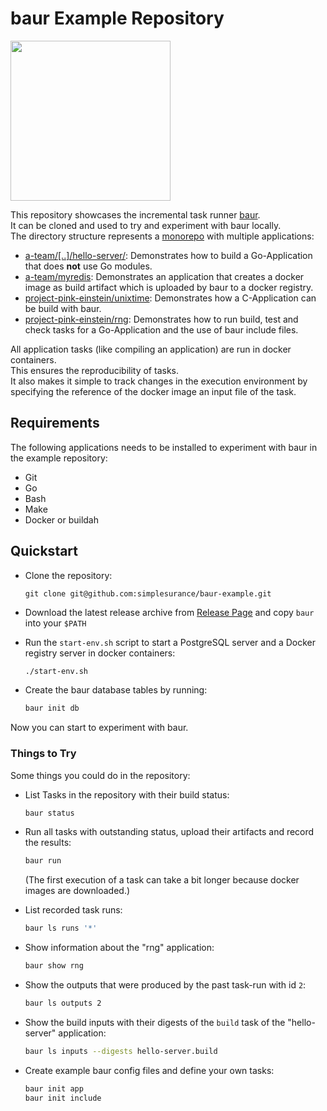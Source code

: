 # baur Example Repository

<img src="https://github.com/simplesurance/baur/wiki/media/baur.png" width="256" height="256">

This repository showcases the incremental task runner
[baur](https://github.com/simplesurance/baur). \
It can be cloned and used to try and experiment with baur locally. \
The directory structure represents a
[monorepo](https://en.wikipedia.org/wiki/Monorepo) with multiple applications:

- [a-team/[..]/hello-server/](a-team/go/src/github.com/simplesurance/hello-server/.app.toml):
  Demonstrates how to build a Go-Application that does **not** use Go modules.
- [a-team/myredis](a-team/myredis/.app.toml): Demonstrates an application that creates a docker image as
  build artifact which is uploaded by baur to a docker registry.
- [project-pink-einstein/unixtime](project-pink-einstein/unixtime/.app.toml):
  Demonstrates how a C-Application can be build with baur.
- [project-pink-einstein/rng](project-pink-einstein/rng/.app.toml):
  Demonstrates how to run build, test and check tasks for a Go-Application and
  the use of baur include files.

All application tasks (like compiling an application) are run in docker
containers. \
This ensures the reproducibility of tasks. \
It also makes it simple to track changes in the execution environment by
specifying the reference of the docker image an input file of the task.


## Requirements

The following applications needs to be installed to experiment with baur in the
example repository:

- Git
- Go
- Bash
- Make
- Docker or buildah

## Quickstart

- Clone the repository:
  ```
  git clone git@github.com:simplesurance/baur-example.git
  ```

- Download the latest release archive from
  [Release Page](https://github.com/simplesurance/baur/releases) and copy
  `baur` into your `$PATH`
- Run the `start-env.sh` script to start a PostgreSQL server and a Docker
  registry server in docker containers:
  ```sh
  ./start-env.sh
  ```
- Create the baur database tables by running:
  ```sh
  baur init db
  ```

Now you can start to experiment with baur.

### Things to Try
Some things you could do in the repository:

- List Tasks in the repository with their build status:
  ```sh
  baur status
  ```
- Run all tasks with outstanding status, upload their artifacts and
  record the results:
  ```sh
  baur run
  ```
  (The first execution of a task can take a bit longer because docker images are
  downloaded.)

- List recorded task runs:
  ```sh
  baur ls runs '*'
  ```
- Show information about the "rng" application:
  ```sh
  baur show rng
  ```
- Show the outputs that were produced by the past task-run with id `2`:
  ```sh
  baur ls outputs 2
  ```
- Show the build inputs with their digests of the `build` task of the
  "hello-server" application:
  ```sh
  baur ls inputs --digests hello-server.build
  ```
- Create example baur config files and define your own tasks:
  ```sh
  baur init app
  baur init include
  ```
